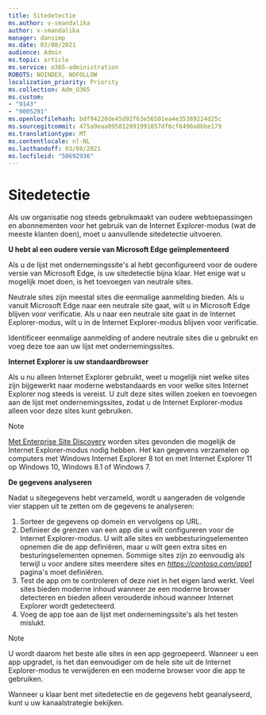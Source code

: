 ```yaml
---
title: Sitedetectie
ms.author: v-smandalika
author: v-smandalika
manager: dansimp
ms.date: 03/08/2021
audience: Admin
ms.topic: article
ms.service: o365-administration
ROBOTS: NOINDEX, NOFOLLOW
localization_priority: Priority
ms.collection: Adm_O365
ms.custom:
- "9143"
- "9005291"
ms.openlocfilehash: bdf94220de45d92f63e56501ea4e35389224d25c
ms.sourcegitcommit: 475a9eaa095812091991857df6cf6490a8bbe179
ms.translationtype: MT
ms.contentlocale: nl-NL
ms.lasthandoff: 03/08/2021
ms.locfileid: "50692936"
---
```

# <a name="do-site-discovery"></a>Sitedetectie

Als uw organisatie nog steeds gebruikmaakt van oudere webtoepassingen en abonnementen voor het gebruik van de Internet Explorer-modus (wat de meeste klanten doen), moet u aanvullende sitedetectie uitvoeren.

**U hebt al een oudere versie van Microsoft Edge geïmplementeerd**

Als u de lijst met ondernemingssite's al hebt geconfigureerd voor de oudere versie van Microsoft Edge, is uw sitedetectie bijna klaar. Het enige wat u mogelijk moet doen, is het toevoegen van neutrale sites.

Neutrale sites zijn meestal sites die eenmalige aanmelding bieden. Als u vanuit Microsoft Edge naar een neutrale site gaat, wilt u in Microsoft Edge blijven voor verificatie. Als u naar een neutrale site gaat in de Internet Explorer-modus, wilt u in de Internet Explorer-modus blijven voor verificatie.

Identificeer eenmalige aanmelding of andere neutrale sites die u gebruikt en voeg deze toe aan uw lijst met ondernemingssites.

**Internet Explorer is uw standaardbrowser**

Als u nu alleen Internet Explorer gebruikt, weet u mogelijk niet welke sites zijn bijgewerkt naar moderne webstandaards en voor welke sites Internet Explorer nog steeds is vereist. U zult deze sites willen zoeken en toevoegen aan de lijst met ondernemingssites, zodat u de Internet Explorer-modus alleen voor deze sites kunt gebruiken.

> [!NOTE]
> [Met Enterprise Site Discovery](https://docs.microsoft.com/internet-explorer/ie11-deploy-guide/collect-data-using-enterprise-site-discovery) worden sites gevonden die mogelijk de Internet Explorer-modus nodig hebben. Het kan gegevens verzamelen op computers met Windows Internet Explorer 8 tot en met Internet Explorer 11 op Windows 10, Windows 8.1 of Windows 7.

**De gegevens analyseren**

Nadat u sitegegevens hebt verzameld, wordt u aangeraden de volgende vier stappen uit te zetten om de gegevens te analyseren:
1. Sorteer de gegevens op domein en vervolgens op URL.
2. Definieer de grenzen van een app die u wilt configureren voor de Internet Explorer-modus. U wilt alle sites en webbesturingselementen opnemen die de app definiëren, maar u wilt geen extra sites en besturingselementen opnemen. Sommige sites zijn zo eenvoudig als terwijl u voor andere sites meerdere sites en *https://contoso.com/app1* pagina's moet definiëren.
3. Test de app om te controleren of deze niet in het eigen land werkt. Veel sites bieden moderne inhoud wanneer ze een moderne browser detecteren en bieden alleen verouderde inhoud wanneer Internet Explorer wordt gedetecteerd.
4. Voeg de app toe aan de lijst met ondernemingssite's als het testen mislukt.

> [!NOTE]
> U wordt daarom het beste alle sites in een app gegroepeerd. Wanneer u een app upgradet, is het dan eenvoudiger om de hele site uit de Internet Explorer-modus te verwijderen en een moderne browser voor die app te gebruiken.

Wanneer u klaar bent met sitedetectie en de gegevens hebt geanalyseerd, kunt u uw kanaalstrategie bekijken.

